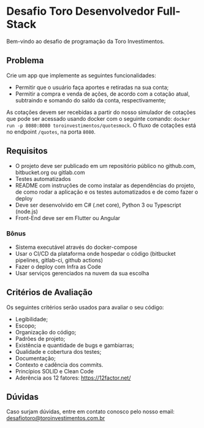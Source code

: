 # Desafio Toro Desenvolvedor Full-Stack

Bem-vindo ao desafio de programação da Toro Investimentos.

## Problema

Crie um app que implemente as seguintes funcionalidades:
- Permitir que o usuário faça aportes e retiradas na sua conta;
- Permitir a compra e venda de ações, de acordo com a cotação atual, subtraindo e somando do saldo da conta, respectivamente;

As cotações devem ser recebidas a partir do nosso simulador de cotações que pode ser acessado usando docker com o seguinte comando: `docker run -p 8080:8080 toroinvestimentos/quotesmock`. O fluxo de cotações está no endpoint `/quotes`, na porta `8080`.

## Requisitos

- O projeto deve ser publicado em um repositório público no github.com, bitbucket.org ou gitlab.com
- Testes automatizados
- README com instruções de como instalar as dependências do projeto, de como rodar a aplicação e os testes automatizados e de como fazer o deploy
- Deve ser desenvolvido em C# (.net core), Python 3 ou Typescript (node.js)
- Front-End deve ser em Flutter ou Angular

### Bônus

- Sistema executável através do docker-compose
- Usar o CI/CD da plataforma onde hospedar o código (bitbucket pipelines, gitlab-ci, github actions)
- Fazer o deploy com Infra as Code
- Usar serviços gerenciados na nuvem da sua escolha

## Critérios de Avaliação

Os seguintes critérios serão usados para avaliar o seu código:
- Legibilidade;
- Escopo;
- Organização do código;
- Padrões de projeto;
- Existência e quantidade de bugs e gambiarras;
- Qualidade e cobertura dos testes;
- Documentação;
- Contexto e cadência dos commits.
- Princípios SOLID e Clean Code
- Aderência aos 12 fatores: https://12factor.net/

## Dúvidas

Caso surjam dúvidas, entre em contato conosco pelo nosso email: desafiotoro@toroinvestimentos.com.br